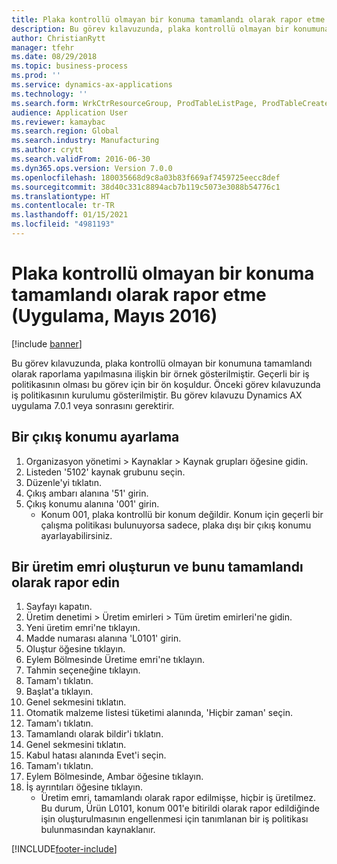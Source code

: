 ```yaml
---
title: Plaka kontrollü olmayan bir konuma tamamlandı olarak rapor etme (Uygulama, Mayıs 2016)
description: Bu görev kılavuzunda, plaka kontrollü olmayan bir konumuna tamamlandı olarak raporlama yapılmasına ilişkin bir örnek gösterilmiştir.
author: ChristianRytt
manager: tfehr
ms.date: 08/29/2018
ms.topic: business-process
ms.prod: ''
ms.service: dynamics-ax-applications
ms.technology: ''
ms.search.form: WrkCtrResourceGroup, ProdTableListPage, ProdTableCreate, InventItemIdLookupPurchase, ProdParmCostEstimation, ProdParmStartUp, ProdParmReportFinished, WHSWorkTable
audience: Application User
ms.reviewer: kamaybac
ms.search.region: Global
ms.search.industry: Manufacturing
ms.author: crytt
ms.search.validFrom: 2016-06-30
ms.dyn365.ops.version: Version 7.0.0
ms.openlocfilehash: 180035668d9c8a03b83f669af7459725eecc8def
ms.sourcegitcommit: 38d40c331c8894acb7b119c5073e3088b54776c1
ms.translationtype: HT
ms.contentlocale: tr-TR
ms.lasthandoff: 01/15/2021
ms.locfileid: "4981193"
---
```

# <a name="report-as-finished-to-a-non-license-plate-controlled-location--application-may-2016"></a>Plaka kontrollü olmayan bir konuma tamamlandı olarak rapor etme (Uygulama, Mayıs 2016)

[!include [banner](../../includes/banner.md)]

Bu görev kılavuzunda, plaka kontrollü olmayan bir konumuna tamamlandı olarak raporlama yapılmasına ilişkin bir örnek gösterilmiştir. Geçerli bir iş politikasının olması bu görev için bir ön koşuldur. Önceki görev kılavuzunda iş politikasının kurulumu gösterilmiştir. Bu görev kılavuzu Dynamics AX uygulama 7.0.1 veya sonrasını gerektirir.




## <a name="set-up-an-output-location"></a>Bir çıkış konumu ayarlama
1. Organizasyon yönetimi > Kaynaklar > Kaynak grupları öğesine gidin.
2. Listeden '5102' kaynak grubunu seçin.
3. Düzenle'yi tıklatın.
4. Çıkış ambarı alanına '51' girin.
5. Çıkış konumu alanına '001' girin.
    * Konum 001, plaka kontrollü bir konum değildir. Konum için geçerli bir çalışma politikası bulunuyorsa sadece, plaka dışı bir çıkış konumu ayarlayabilirsiniz.  

## <a name="create-a-production-order-and-report-it-as-finished"></a>Bir üretim emri oluşturun ve bunu tamamlandı olarak rapor edin
1. Sayfayı kapatın.
2. Üretim denetimi > Üretim emirleri > Tüm üretim emirleri'ne gidin.
3. Yeni üretim emri'ne tıklayın.
4. Madde numarası alanına 'L0101' girin.
5. Oluştur öğesine tıklayın.
6. Eylem Bölmesinde Üretime emri'ne tıklayın.
7. Tahmin seçeneğine tıklayın.
8. Tamam'ı tıklatın.
9. Başlat'a tıklayın.
10. Genel sekmesini tıklatın.
11. Otomatik malzeme listesi tüketimi alanında, 'Hiçbir zaman' seçin.
12. Tamam'ı tıklatın.
13. Tamamlandı olarak bildir'i tıklatın.
14. Genel sekmesini tıklatın.
15. Kabul hatası alanında Evet'i seçin.
16. Tamam'ı tıklatın.
17. Eylem Bölmesinde, Ambar öğesine tıklayın.
18. İş ayrıntıları öğesine tıklayın.
    * Üretim emri, tamamlandı olarak rapor edilmişse, hiçbir iş üretilmez. Bu durum, Ürün L0101, konum 001'e bitirildi olarak rapor edildiğinde işin oluşturulmasının engellenmesi için tanımlanan bir iş politikası bulunmasından kaynaklanır.  



[!INCLUDE[footer-include](../../../includes/footer-banner.md)]